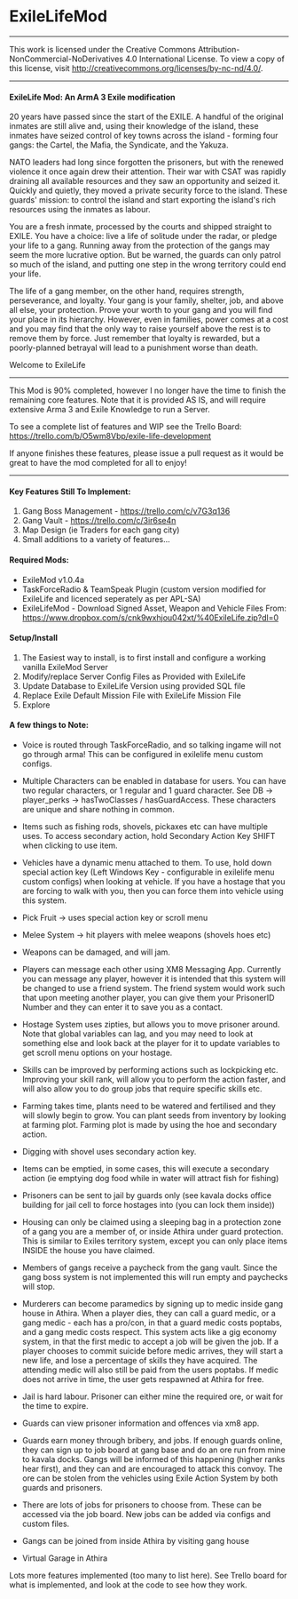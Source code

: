 # ExileLifeMod
___
This work is licensed under the Creative Commons Attribution-NonCommercial-NoDerivatives 4.0 International License.
To view a copy of this license, visit http://creativecommons.org/licenses/by-nc-nd/4.0/.
___

#### ExileLife Mod: An ArmA 3 Exile modification
20 years have passed since the start of the EXILE. A handful of the original inmates are still alive and, using their knowledge of the island, these inmates have seized control of key towns across the island - forming four gangs: the Cartel, the Mafia, the Syndicate, and the Yakuza.

NATO leaders had long since forgotten the prisoners, but with the renewed violence it once again drew their attention. Their war with CSAT was rapidly draining all available resources and they saw an opportunity and seized it. Quickly and quietly, they moved a private security force to the island. These guards' mission: to control the island and start exporting the island's rich resources using the inmates as labour.

You are a fresh inmate, processed by the courts and shipped straight to EXILE. You have a choice: live a life of solitude under the radar, or pledge your life to a gang. Running away from the protection of the gangs may seem the more lucrative option. But be warned, the guards can only patrol so much of the island, and putting one step in the wrong territory could end your life.

The life of a gang member, on the other hand, requires strength, perseverance, and loyalty. Your gang is your family, shelter, job, and above all else, your protection. Prove your worth to your gang and you will find your place in its hierarchy. However, even in families, power comes at a cost and you may find that the only way to raise yourself above the rest is to remove them by force. Just remember that loyalty is rewarded, but a poorly-planned betrayal will lead to a punishment worse than death.

Welcome to ExileLife

___

This Mod is 90% completed, however I no longer have the time to finish the remaining core features. 
Note that it is provided AS IS, and will require extensive Arma 3 and Exile Knowledge to run a Server.

To see a complete list of features and WIP see the Trello Board: https://trello.com/b/O5wm8Vbp/exile-life-development

If anyone finishes these features, please issue a pull request as it would be great to have the mod completed for all to enjoy!

___

#### Key Features Still To Implement:

1. Gang Boss Management - https://trello.com/c/v7G3q136
2. Gang Vault - https://trello.com/c/3ir6se4n
3. Map Design (ie Traders for each gang city)
4. Small additions to a variety of features...


#### Required Mods:

- ExileMod v1.0.4a
- TaskForceRadio & TeamSpeak Plugin (custom version modified for ExileLife and licenced seperately as per APL-SA)
- ExileLifeMod - Download Signed Asset, Weapon and Vehicle Files From: https://www.dropbox.com/s/cnk9wxhjou042xt/%40ExileLife.zip?dl=0


#### Setup/Install

1. The Easiest way to install, is to first install and configure a working vanilla ExileMod Server
2. Modify/replace Server Config Files as Provided with ExileLife
3. Update Database to ExileLife Version using provided SQL file
4. Replace Exile Default Mission File with ExileLife Mission File
5. Explore


#### A few things to Note:

- Voice is routed through TaskForceRadio, and so talking ingame will not go through arma! This can be configured in exilelife menu custom configs.

- Multiple Characters can be enabled in database for users. You can have two regular characters, or 1 regular and 1 guard character. See DB -> player_perks -> hasTwoClasses / hasGuardAccess. These characters are unique and share nothing in common.

- Items such as fishing rods, shovels, pickaxes etc can have multiple uses. To access secondary action, hold Secondary Action Key SHIFT when clicking to use item.

- Vehicles have a dynamic menu attached to them. To use, hold down special action key (Left Windows Key - configurable in exilelife menu custom configs) when looking at vehicle. If you have a hostage that you are forcing to walk with you, then you can force them into vehicle using this system. 

- Pick Fruit -> uses special action key or scroll menu

- Melee System -> hit players with melee weapons (shovels hoes etc)

- Weapons can be damaged, and will jam.

- Players can message each other using XM8 Messaging App. Currently you can message any player, however it is intended that this system will be changed to use a friend system. The friend system would work such that upon meeting another player, you can give them your PrisonerID Number and they can enter it to save you as a contact.

- Hostage System uses zipties, but allows you to move prisoner around. Note that global variables can lag, and you may need to look at something else and look back at the player for it to update variables to get scroll menu options on your hostage.

- Skills can be improved by performing actions such as lockpicking etc. Improving your skill rank, will allow you to perform the action faster, and will also allow you to do group jobs that require specific skills etc.

- Farming takes time, plants need to be watered and fertilised and they will slowly begin to grow. You can plant seeds from inventory by looking at farming plot. Farming plot is made by using the hoe and secondary action.

- Digging with shovel uses secondary action key.

- Items can be emptied, in some cases, this will execute a secondary action (ie emptying dog food while in water will attract fish for fishing)

- Prisoners can be sent to jail by guards only (see kavala docks office building for jail cell to force hostages into (you can lock them inside))

- Housing can only be claimed using a sleeping bag in a protection zone of a gang you are a member of, or inside Athira under guard protection. This is similar to Exiles territory system, except you can only place items INSIDE the house you have claimed.

- Members of gangs receive a paycheck from the gang vault. Since the gang boss system is not implemented this will run empty and paychecks will stop.

- Murderers can become paramedics by signing up to medic inside gang house in Athira. When a player dies, they can call a guard medic, or a gang medic - each has a pro/con, in that a guard medic costs poptabs, and a gang medic costs respect. This system acts like a gig economy system, in that the first medic to accept a job will be given the job. If a player chooses to commit suicide before medic arrives, they will start a new life, and lose a percentage of skills they have acquired. The attending medic will also still be paid from the users poptabs. If medic does not arrive in time, the user gets respawned at Athira for free.

- Jail is hard labour. Prisoner can either mine the required ore, or wait for the time to expire.

- Guards can view prisoner information and offences via xm8 app.

- Guards earn money through bribery, and jobs. If enough guards online, they can sign up to job board at gang base and do an ore run from mine to kavala docks. Gangs will be informed of this happening (higher ranks hear first), and they can and are encouraged to attack this convoy. The ore can be stolen from the vehicles using Exile Action System by both guards and prisoners.

- There are lots of jobs for prisoners to choose from. These can be accessed via the job board. New jobs can be added via configs and custom files.

- Gangs can be joined from inside Athira by visiting gang house

- Virtual Garage in Athira

Lots more features implemented (too many to list here). 
See Trello board for what is implemented, and look at the code to see how they work.
